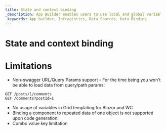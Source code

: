 ```yaml
---
title: State and context binding
_description: App Builder enables users to use local and global variables that help with storing different data to manage your app state
_keywords: App builder, Infragistics, Data Sources, Data Binding
---
```


# State and context binding

# Limitations
- Non-swagger URL/Query Params support - For the time being you won't be able to load data from query/path params:
```
GET	/posts/1/comments
GET	/comments?postId=1
```
- No usage of variables in Grid templating for Blazor and WC
- Binding a component to repeated data of one object is not supported upon code generation.
- Combo value key limitation 

